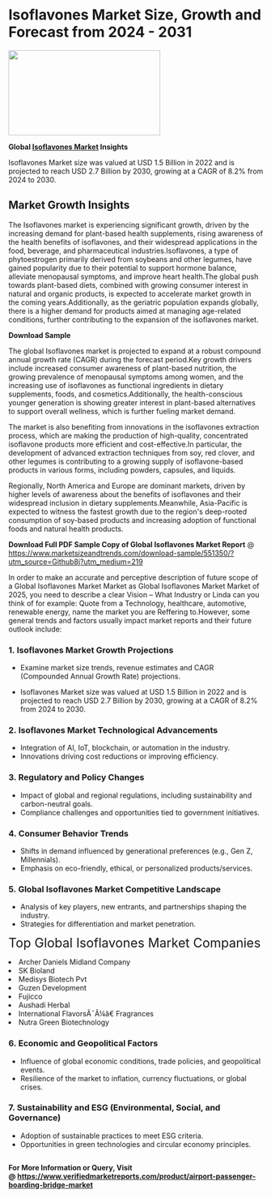 <H1>Isoflavones Market Size, Growth and Forecast from 2024 - 2031</H1><img class="aligncenter size-medium wp-image-584254" src="https://thirdeyenews.in/wp-content/uploads/2024/09/Global-Market-Research-300x168.jpeg" alt="" width="300" height="168" /><p><strong>Global&nbsp;<a href="https://www.marketsizeandtrends.com/download-sample/551350/?utm_source=Github8j?utm_medium=219">Isoflavones Market</a> Insights</strong></p><p>Isoflavones Market size was valued at USD 1.5 Billion in 2022 and is projected to reach USD 2.7 Billion by 2030, growing at a CAGR of 8.2% from 2024 to 2030.</p><p><h2>Market Growth Insights</h2> <p>The Isoflavones market is experiencing significant growth, driven by the increasing demand for plant-based health supplements, rising awareness of the health benefits of isoflavones, and their widespread applications in the food, beverage, and pharmaceutical industries.Isoflavones, a type of phytoestrogen primarily derived from soybeans and other legumes, have gained popularity due to their potential to support hormone balance, alleviate menopausal symptoms, and improve heart health.The global push towards plant-based diets, combined with growing consumer interest in natural and organic products, is expected to accelerate market growth in the coming years.Additionally, as the geriatric population expands globally, there is a higher demand for products aimed at managing age-related conditions, further contributing to the expansion of the isoflavones market.</p> <p><strong>Download Sample</strong></p> <p>The global Isoflavones market is projected to expand at a robust compound annual growth rate (CAGR) during the forecast period.Key growth drivers include increased consumer awareness of plant-based nutrition, the growing prevalence of menopausal symptoms among women, and the increasing use of isoflavones as functional ingredients in dietary supplements, foods, and cosmetics.Additionally, the health-conscious younger generation is showing greater interest in plant-based alternatives to support overall wellness, which is further fueling market demand.</p> <p>The market is also benefiting from innovations in the isoflavones extraction process, which are making the production of high-quality, concentrated isoflavone products more efficient and cost-effective.In particular, the development of advanced extraction techniques from soy, red clover, and other legumes is contributing to a growing supply of isoflavone-based products in various forms, including powders, capsules, and liquids.</p> <p>Regionally, North America and Europe are dominant markets, driven by higher levels of awareness about the benefits of isoflavones and their widespread inclusion in dietary supplements.Meanwhile, Asia-Pacific is expected to witness the fastest growth due to the region's deep-rooted consumption of soy-based products and increasing adoption of functional foods and natural health products.</p> <p><span class=""><strong>Download Full PDF Sample Copy of Global Isoflavones Market Report</strong> @ <a href="https://www.marketsizeandtrends.com/download-sample/551350/?utm_source=Github8j?utm_medium=219" target="_blank">https://www.marketsizeandtrends.com/download-sample/551350/?utm_source=Github8j?utm_medium=219</a></span></p><p>In order to make an accurate and perceptive description of future scope of a Global&nbsp;Isoflavones Market Market as Global&nbsp;Isoflavones Market Market of 2025, you need to describe a clear Vision &ndash; What Industry or Linda can you think of for example: Quote from a Technology, healthcare, automotive, renewable energy, name the market you are Reffering to.However, some general trends and factors usually impact market reports and their future outlook include:</p><h3>1.&nbsp;<strong>Isoflavones Market Growth Projections</strong></h3><ul><li>Examine market size trends, revenue estimates and CAGR (Compounded Annual Growth Rate) projections.</li><li><p>Isoflavones Market size was valued at USD 1.5 Billion in 2022 and is projected to reach USD 2.7 Billion by 2030, growing at a CAGR of 8.2% from 2024 to 2030.</p></li></ul><h3>2.&nbsp;<strong>Isoflavones Market Technological Advancements</strong></h3><ul><li>Integration of AI, IoT, blockchain, or automation in the industry.</li><li>Innovations driving cost reductions or improving efficiency.</li></ul><h3>3.&nbsp;<strong>Regulatory and Policy Changes</strong></h3><ul><li>Impact of global and regional regulations, including sustainability and carbon-neutral goals.</li><li>Compliance challenges and opportunities tied to government initiatives.</li></ul><h3>4.&nbsp;<strong>Consumer Behavior Trends</strong></h3><ul><li>Shifts in demand influenced by generational preferences (e.g., Gen Z, Millennials).</li><li>Emphasis on eco-friendly, ethical, or personalized products/services.</li></ul><h3>5.&nbsp;<strong>Global Isoflavones Market Competitive Landscape</strong></h3><ul><li>Analysis of key players, new entrants, and partnerships shaping the industry.</li><li>Strategies for differentiation and market penetration.</li></ul><p data-pm-slice="1 1 []"><span style="color: inherit; font-family: inherit; font-size: 25px;">Top Global Isoflavones Market Companies</span></p><div class="" data-test-id=""><p><li>Archer Daniels Midland Company</li><li> SK Bioland</li><li> Medisys Biotech Pvt</li><li> Guzen Development</li><li> Fujicco</li><li> Aushadi Herbal</li><li> International FlavorsÃ¯Â¼â€ Fragrances</li><li> Nutra Green Biotechnology</li></p></div><h3>6.&nbsp;<strong>Economic and Geopolitical Factors</strong></h3><ul><li>Influence of global economic conditions, trade policies, and geopolitical events.</li><li>Resilience of the market to inflation, currency fluctuations, or global crises.</li></ul><h3>7.&nbsp;<strong>Sustainability and ESG (Environmental, Social, and Governance)</strong></h3><ul><li>Adoption of sustainable practices to meet ESG criteria.</li><li>Opportunities in green technologies and circular economy principles.</li></ul><h2><strong style="font-size: 14px;">For More Information or Query, Visit @&nbsp;</strong><a style="background-color: #ffffff; font-size: 14px;" href="https://www.marketsizeandtrends.com/report/isoflavones-market/" target="_blank">https://www.verifiedmarketreports.com/product/airport-passenger-boarding-bridge-market</a></h2>